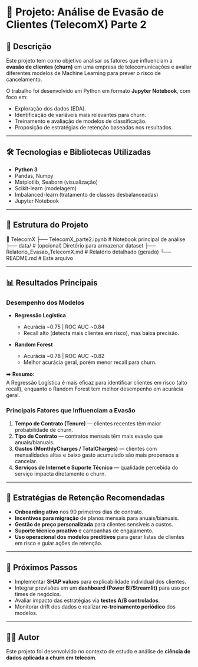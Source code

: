 # 📘 Projeto: Análise de Evasão de Clientes (TelecomX) Parte 2

## 📌 Descrição
Este projeto tem como objetivo analisar os fatores que influenciam a **evasão de clientes (churn)** em uma empresa de telecomunicações e avaliar diferentes modelos de Machine Learning para prever o risco de cancelamento.

O trabalho foi desenvolvido em Python em formato **Jupyter Notebook**, com foco em:
- Exploração dos dados (EDA).
- Identificação de variáveis mais relevantes para churn.
- Treinamento e avaliação de modelos de classificação.
- Proposição de estratégias de retenção baseadas nos resultados.

---

## 🛠️ Tecnologias e Bibliotecas Utilizadas
- **Python 3**
- Pandas, Numpy
- Matplotlib, Seaborn (visualização)
- Scikit-learn (modelagem)
- Imbalanced-learn (tratamento de classes desbalanceadas)
- Jupyter Notebook

---

## 📂 Estrutura do Projeto

📁 TelecomX
├── TelecomX_parte2.ipynb # Notebook principal de análise
├── data/ # (opcional) Diretório para armazenar dataset
├── Relatorio_Evasao_TelecomX.md # Relatório detalhado (gerado)
└── README.md # Este arquivo


---

## 📊 Resultados Principais

### Desempenho dos Modelos
- **Regressão Logística**
  - Acurácia ~0.75 | ROC AUC ~0.84
  - Recall alto (detecta mais clientes em risco), mas baixa precisão.

- **Random Forest**
  - Acurácia ~0.78 | ROC AUC ~0.82
  - Melhor acurácia geral, porém menor recall para churn.

➡️ **Resumo**:  
A Regressão Logística é mais eficaz para identificar clientes em risco (alto recall), enquanto o Random Forest tem melhor desempenho em acurácia geral.

### Principais Fatores que Influenciam a Evasão
1. **Tempo de Contrato (Tenure)** — clientes recentes têm maior probabilidade de churn.  
2. **Tipo de Contrato** — contratos mensais têm mais evasão que anuais/bianuais.  
3. **Gastos (MonthlyCharges / TotalCharges)** — clientes com mensalidades altas e baixo gasto acumulado são mais propensos a cancelar.  
4. **Serviços de Internet e Suporte Técnico** — qualidade percebida do serviço impacta diretamente o churn.

---

## 🎯 Estratégias de Retenção Recomendadas
- **Onboarding ativo** nos 90 primeiros dias de contrato.  
- **Incentivos para migração** de planos mensais para anuais/bianuais.  
- **Gestão de preço personalizada** para clientes sensíveis a custos.  
- **Suporte técnico proativo** e campanhas de engajamento.  
- **Uso operacional dos modelos preditivos** para gerar listas de clientes em risco e guiar ações de retenção.

---

## 🚀 Próximos Passos
- Implementar **SHAP values** para explicabilidade individual dos clientes.  
- Integrar previsões em um **dashboard (Power BI/Streamlit)** para uso por times de negócios.  
- Avaliar impacto das estratégias via **testes A/B controlados**.  
- Monitorar drift dos dados e realizar **re-treinamento periódico** dos modelos.  

---

## 👨‍💻 Autor
Este projeto foi desenvolvido no contexto de estudo e análise de **ciência de dados aplicada a churn em telecom**.  
